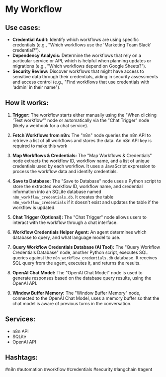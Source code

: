 # My Workflow

## Use cases:

- **Credential Audit:** Identify which workflows are using specific credentials (e.g., "Which workflows use the 'Marketing Team Slack' credential?").
- **Dependency Analysis:** Determine the workflows that rely on a particular service or API, which is helpful when planning updates or migrations (e.g., "Which workflows depend on Google Sheets?").
- **Security Review:** Discover workflows that might have access to sensitive data through their credentials, aiding in security assessments and access control (e.g., "Find workflows that use credentials with 'admin' in their name").

## How it works:

1.  **Trigger:** The workflow starts either manually using the "When clicking 'Test workflow'" node or automatically via the "Chat Trigger" node (likely a webhook for a chat service).

2.  **Fetch Workflows from n8n:** The "n8n" node queries the n8n API to retrieve a list of all workflows and stores the data. An n8n API key is required to make this work

3.  **Map Workflows & Credentials:** The "Map Workflows & Credentials" node extracts the workflow ID, workflow name, and a list of unique credentials used by each workflow. It uses a JavaScript expression to process the workflow data and identify credentials.

4.  **Save to Database:** The "Save to Database" node uses a Python script to store the extracted workflow ID, workflow name, and credential information into an SQLite database named `n8n_workflow_credentials.db`. It creates the table `n8n_workflow_credentials` if it doesn't exist and updates the table if the workflow is updated.

5.  **Chat Trigger (Optional):** The "Chat Trigger" node allows users to interact with the workflow through a chat interface.

6.  **Workflow Credentials Helper Agent:** An agent determines which database to query, and what language model to use.

7.  **Query Workflow Credentials Database (AI Tool):** The "Query Workflow Credentials Database" node, another Python script, executes SQL queries against the `n8n_workflow_credentials.db` database. It receives SQL query from the agent, executes it, and returns the results.

8.  **OpenAI Chat Model:** The "OpenAI Chat Model" node is used to generate responses based on the database query results, using the OpenAI API.

9.  **Window Buffer Memory:** The "Window Buffer Memory" node, connected to the OpenAI Chat Model, uses a memory buffer so that the chat model is aware of previous turns in the conversation.

## Services:

*   n8n API
*   SQLite
*   OpenAI API

## Hashtags:

#n8n #automation #workflow #credentials #security #langchain #agent
